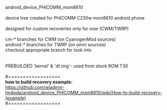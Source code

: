android_device_PHICOMM_msm8610<br>
<br>device tree created for PHICOMM C230w msm8610 android phone<br>
<br>designed for custom recoveries only for now (CWM/TWRP)
<br>
<br>cm-* branches for CWM (on CyanogenMod sources)
<br>android-* branches for TWRP (on omni sources)
<br>checkout appropriate branch for look into<br>
<br>
<br>PREBUILDED 'kernel' & 'dt.img'- used from stock ROM T30
<br> 
<br>#==================
<br><b>how to build recovery example:</b>
<br>https://github.com/wladimir-tm4pda/android_device_PHICOMM_msm8610/wiki/How-to-build-recovery-(example)
<br>#==================
